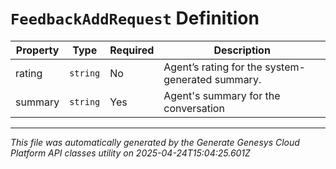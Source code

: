 # `FeedbackAddRequest` Definition

| Property | Type | Required | Description |
|----------|------|----------|-------------|
| rating | `string` | No | Agent’s rating for the system-generated summary. |
| summary | `string` | Yes | Agent's summary for the conversation |

---

*This file was automatically generated by the Generate Genesys Cloud Platform API classes utility on 2025-04-24T15:04:25.601Z*